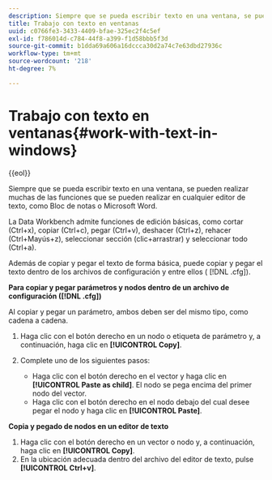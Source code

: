 ```yaml
---
description: Siempre que se pueda escribir texto en una ventana, se pueden realizar muchas de las funciones que se pueden realizar en cualquier editor de texto, como Bloc de notas o Microsoft Word.
title: Trabajo con texto en ventanas
uuid: c0766fe3-3433-4409-bfae-325ec2f4c5ef
exl-id: f786014d-c784-44f8-a399-f1d58bbb5f3d
source-git-commit: b1dda69a606a16dccca30d2a74c7e63dbd27936c
workflow-type: tm+mt
source-wordcount: '218'
ht-degree: 7%

---
```


# Trabajo con texto en ventanas{#work-with-text-in-windows}

{{eol}}

Siempre que se pueda escribir texto en una ventana, se pueden realizar muchas de las funciones que se pueden realizar en cualquier editor de texto, como Bloc de notas o Microsoft Word.

La Data Workbench admite funciones de edición básicas, como cortar (Ctrl+x), copiar (Ctrl+c), pegar (Ctrl+v), deshacer (Ctrl+z), rehacer (Ctrl+Mayús+z), seleccionar sección (clic+arrastrar) y seleccionar todo (Ctrl+a).

Además de copiar y pegar el texto de forma básica, puede copiar y pegar el texto dentro de los archivos de configuración y entre ellos ( [!DNL .cfg]).

**Para copiar y pegar parámetros y nodos dentro de un archivo de configuración ([!DNL .cfg])**

Al copiar y pegar un parámetro, ambos deben ser del mismo tipo, como cadena a cadena.

1. Haga clic con el botón derecho en un nodo o etiqueta de parámetro y, a continuación, haga clic en **[!UICONTROL Copy]**.
1. Complete uno de los siguientes pasos:

   * Haga clic con el botón derecho en el vector y haga clic en **[!UICONTROL Paste as child]**. El nodo se pega encima del primer nodo del vector.
   * Haga clic con el botón derecho en el nodo debajo del cual desee pegar el nodo y haga clic en **[!UICONTROL Paste]**.

**Copia y pegado de nodos en un editor de texto**

1. Haga clic con el botón derecho en un vector o nodo y, a continuación, haga clic en **[!UICONTROL Copy]**.
1. En la ubicación adecuada dentro del archivo del editor de texto, pulse **[!UICONTROL Ctrl+v]**.
